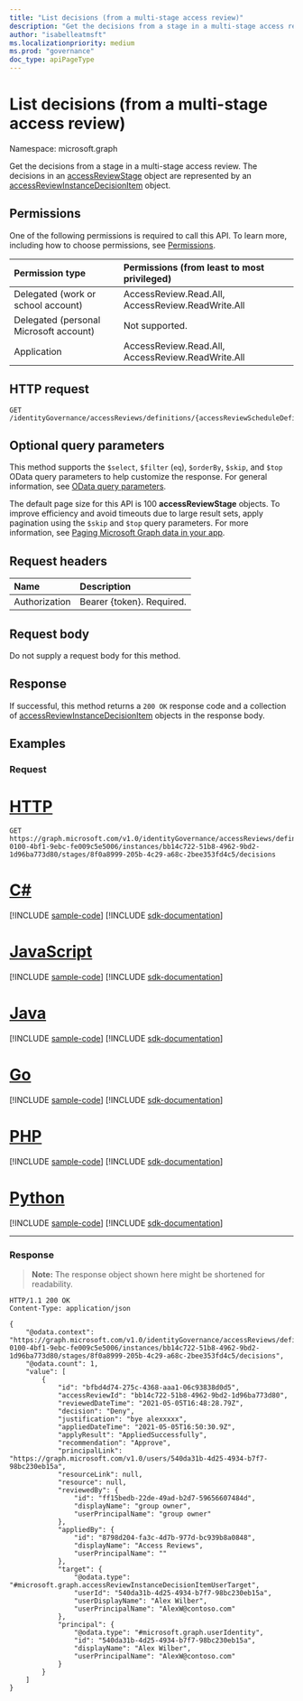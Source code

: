```yaml
---
title: "List decisions (from a multi-stage access review)"
description: "Get the decisions from a stage in a multi-stage access review."
author: "isabelleatmsft"
ms.localizationpriority: medium
ms.prod: "governance"
doc_type: apiPageType
---
```


# List decisions (from a multi-stage access review)
Namespace: microsoft.graph

Get the decisions from a stage in a multi-stage access review. The decisions in an [accessReviewStage](../resources/accessReviewStage.md) object are represented by an [accessReviewInstanceDecisionItem](../resources/accessreviewinstancedecisionitem.md) object.

## Permissions
One of the following permissions is required to call this API. To learn more, including how to choose permissions, see [Permissions](/graph/permissions-reference).

|Permission type|Permissions (from least to most privileged)|
|:---|:---|
|Delegated (work or school account)|AccessReview.Read.All, AccessReview.ReadWrite.All|
|Delegated (personal Microsoft account)|Not supported.|
|Application|AccessReview.Read.All, AccessReview.ReadWrite.All|

## HTTP request

<!-- {
  "blockType": "ignored"
}
-->
``` http
GET /identityGovernance/accessReviews/definitions/{accessReviewScheduleDefinitionId}/instances/{accessReviewInstanceId}/stages/{accessReviewStageId}/decisions
```

## Optional query parameters
This method supports the `$select`, `$filter` (`eq`), `$orderBy`, `$skip`, and `$top` OData query parameters to help customize the response. For general information, see [OData query parameters](/graph/query-parameters).

The default page size for this API is 100 **accessReviewStage** objects. To improve efficiency and avoid timeouts due to large result sets, apply pagination using the `$skip` and `$top` query parameters. For more information, see [Paging Microsoft Graph data in your app](/graph/paging).


## Request headers
|Name|Description|
|:---|:---|
|Authorization|Bearer {token}. Required.|

## Request body
Do not supply a request body for this method.

## Response

If successful, this method returns a `200 OK` response code and a collection of [accessReviewInstanceDecisionItem](../resources/accessreviewinstancedecisionitem.md) objects in the response body.

## Examples

### Request

# [HTTP](#tab/http)
<!-- {
  "blockType": "request",
  "name": "list_stage_accessreviewinstancedecisionitem"
}
-->
``` http
GET https://graph.microsoft.com/v1.0/identityGovernance/accessReviews/definitions/16d424f6-0100-4bf1-9ebc-fe009c5e5006/instances/bb14c722-51b8-4962-9bd2-1d96ba773d80/stages/8f0a8999-205b-4c29-a68c-2bee353fd4c5/decisions
```

# [C#](#tab/csharp)
[!INCLUDE [sample-code](../includes/snippets/csharp/list-stage-accessreviewinstancedecisionitem-csharp-snippets.md)]
[!INCLUDE [sdk-documentation](../includes/snippets/snippets-sdk-documentation-link.md)]

# [JavaScript](#tab/javascript)
[!INCLUDE [sample-code](../includes/snippets/javascript/list-stage-accessreviewinstancedecisionitem-javascript-snippets.md)]
[!INCLUDE [sdk-documentation](../includes/snippets/snippets-sdk-documentation-link.md)]

# [Java](#tab/java)
[!INCLUDE [sample-code](../includes/snippets/java/list-stage-accessreviewinstancedecisionitem-java-snippets.md)]
[!INCLUDE [sdk-documentation](../includes/snippets/snippets-sdk-documentation-link.md)]

# [Go](#tab/go)
[!INCLUDE [sample-code](../includes/snippets/go/list-stage-accessreviewinstancedecisionitem-go-snippets.md)]
[!INCLUDE [sdk-documentation](../includes/snippets/snippets-sdk-documentation-link.md)]

# [PHP](#tab/php)
[!INCLUDE [sample-code](../includes/snippets/php/list-stage-accessreviewinstancedecisionitem-php-snippets.md)]
[!INCLUDE [sdk-documentation](../includes/snippets/snippets-sdk-documentation-link.md)]

# [Python](#tab/python)
[!INCLUDE [sample-code](../includes/snippets/python/list-stage-accessreviewinstancedecisionitem-python-snippets.md)]
[!INCLUDE [sdk-documentation](../includes/snippets/snippets-sdk-documentation-link.md)]

---

### Response
>**Note:** The response object shown here might be shortened for readability.
<!-- {
  "blockType": "response",
  "truncated": true,
  "@odata.type": "Collection(microsoft.graph.accessReviewInstanceDecisionItem)"
}
-->
``` http
HTTP/1.1 200 OK
Content-Type: application/json

{
    "@odata.context": "https://graph.microsoft.com/v1.0/identityGovernance/accessReviews/definitions/16d424f6-0100-4bf1-9ebc-fe009c5e5006/instances/bb14c722-51b8-4962-9bd2-1d96ba773d80/stages/8f0a8999-205b-4c29-a68c-2bee353fd4c5/decisions",
    "@odata.count": 1,
    "value": [
        {
            "id": "bfbd4d74-275c-4368-aaa1-06c93838d0d5",
            "accessReviewId": "bb14c722-51b8-4962-9bd2-1d96ba773d80",
            "reviewedDateTime": "2021-05-05T16:48:28.79Z",
            "decision": "Deny",
            "justification": "bye alexxxxx",
            "appliedDateTime": "2021-05-05T16:50:30.9Z",
            "applyResult": "AppliedSuccessfully",
            "recommendation": "Approve",
            "principalLink": "https://graph.microsoft.com/v1.0/users/540da31b-4d25-4934-b7f7-98bc230eb15a",
            "resourceLink": null,
            "resource": null,
            "reviewedBy": {
                "id": "ff15bedb-22de-49ad-b2d7-59656607484d",
                "displayName": "group owner",
                "userPrincipalName": "group owner"
            },
            "appliedBy": {
                "id": "8798d204-fa3c-4d7b-977d-bc939b8a0848",
                "displayName": "Access Reviews",
                "userPrincipalName": ""
            },
            "target": {
                "@odata.type": "#microsoft.graph.accessReviewInstanceDecisionItemUserTarget",
                "userId": "540da31b-4d25-4934-b7f7-98bc230eb15a",
                "userDisplayName": "Alex Wilber",
                "userPrincipalName": "AlexW@contoso.com"
            },
            "principal": {
                "@odata.type": "#microsoft.graph.userIdentity",
                "id": "540da31b-4d25-4934-b7f7-98bc230eb15a",
                "displayName": "Alex Wilber",
                "userPrincipalName": "AlexW@contoso.com"
            }
        }
    ]
}
```

